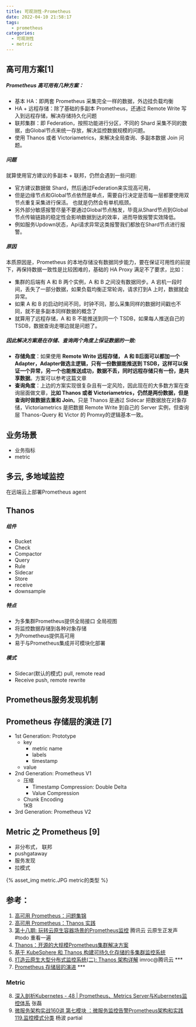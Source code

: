 ```yaml
---
title: 可观测性-Prometheus
date: 2022-04-10 21:58:17
tags:
  - prometheus
categories: 
  - 可观测性
  - metric
---
```


<p></p>
<!-- more -->


## 高可用方案[1]
##### Prometheus 高可用有几种方案：

+ 基本 HA：即两套 Prometheus 采集完全一样的数据，外边挂负载均衡
+ HA + 远程存储：除了基础的多副本 Prometheus，还通过 Remote Write 写入到远程存储，解决存储持久化问题
+ 联邦集群：即 Federation，按照功能进行分区，不同的 Shard 采集不同的数据，由Global节点来统一存放，解决监控数据规模的问题。
+ 使用 Thanos 或者 Victoriametrics，来解决全局查询、多副本数据 Join 问题。

##### 问题
就算使用官方建议的多副本 + 联邦，仍然会遇到一些问题:

+ 官方建议数据做 Shard，然后通过Federation来实现高可用，
+ 但是边缘节点和Global节点依然是单点，需要自行决定是否每一层都要使用双节点重复采集进行保活。
    也就是仍然会有单机瓶颈。
+ 另外部分敏感报警尽量不要通过Global节点触发，毕竟从Shard节点到Global节点传输链路的稳定性会影响数据到达的效率，进而导致报警实效降低。
+ 例如服务Updown状态，Api请求异常这类报警我们都放在Shard节点进行报警。

##### 原因
本质原因是，Prometheus 的本地存储没有数据同步能力，要在保证可用性的前提下，再保持数据一致性是比较困难的，基础的 HA Proxy 满足不了要求，比如：

+ 集群的后端有 A 和 B 两个实例，A 和 B 之间没有数据同步。A 宕机一段时间，丢失了一部分数据，如果负载均衡正常轮询，请求打到A 上时，数据就会异常。
+ 如果 A 和 B 的启动时间不同，时钟不同，那么采集同样的数据时间戳也不同，就不是多副本同样数据的概念了
+ 就算用了远程存储，A 和 B 不能推送到同一个 TSDB，如果每人推送自己的 TSDB，数据查询走哪边就是问题了。

##### 因此解决方案是在**存储、查询**两个角度上保证数据的一致:
+ **存储角度**：如果使用 **Remote Write 远程存储， A 和 B后面可以都加一个 Adapter，Adapter做选主逻辑，只有一份数据能推送到 TSDB，这样可以保证一个异常，另一个也能推送成功，数据不丢，同时远程存储只有一份，是共享数据**。方案可以参考这篇文章    
+ **查询角度**：上边的方案实现很复杂且有一定风险，因此现在的大多数方案在查询层面做文章，**比如 Thanos 或者 Victoriametrics，仍然是两份数据，但是查询时做数据去重和 Join**。只是 Thanos 是通过 Sidecar 把数据放在对象存储，Victoriametrics 是把数据 Remote Write 到自己的 Server 实例，但查询层 Thanos-Query 和 Victor 的 Promxy的逻辑基本一致。


## 业务场景
+ 业务指标
+ metric


## 多云, 多地域监控
在远端云上部署Prometheus agent

## Thanos 
##### 组件
+ Bucket
+ Check
+ Compactor
+ Query
+ Rule
+ Sidecar
+ Store
+ receive
+ downsample

##### 特点
+ 为多集群Prometheus提供全局接口
  全局视图
+ 将监控数据存储到各种对象存储
+ 为Prometheus提供高可用
+ 易于与Prometheus集成并可模块化部署  

##### 模式
+ Sidecar(默认的模式)
  pull, remote read
+ Receive
  push, remote rewrite


## Prometheus服务发现机制

## Prometheus 存储层的演进 [7]
+ 1st Generation: Prototype
  - key
    - metric name
    - labels
    - timestamp
  - value
+ 2nd Generation: Prometheus V1
  - 压缩
    - Timestamp Compression: Double Delta
    - Value Compression
  - Chunk Encoding  
    1KB
+ 3rd Generation: Prometheus V2


##  Metric 之 Prometheus [9]

+  非分布式， 联邦
+  pushgataway
+  服务发现
+  拉模式  

{% asset_img  metric.JPG   metric的类型 %}



## 参考：
1. [高可用 Prometheus：问题集锦](http://www.xuyasong.com/?p=1921)
2. [高可用 Prometheus：Thanos 实践](http://www.xuyasong.com/?p=1925) 
3. [第十八期: 玩转云原生容器场景的Prometheus监控]()  腾讯云 云原生正发声  #todo 重看一遍
4. [Thanos：开源的大规模Prometheus集群解决方案](http://dockone.io/article/6019)
5. [基于 KubeSphere 和 Thanos 构建可持久化存储的多集群监控系统](https://kubesphere.com.cn/live/jinaai0602-live/)
6. [打造云原生大型分布式监控系统(二): Thanos 架构详解](https://zhuanlan.zhihu.com/p/128658137)   imroc@腾讯云 ***
7. [Prometheus 存储层的演进](https://cloud.tencent.com/developer/article/1847798)  ***



### Metric
8. [深入剖析Kubernetes - 48 | Prometheus、Metrics Server与Kubernetes监控体系]() 张磊
9. [微服务架构实战160讲 第七模块 ：微服务监控告警Prometheus架构和实践 119.监控模式分类]() 杨波 partial















